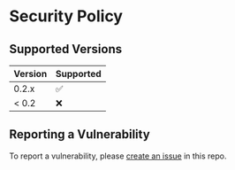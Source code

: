 # Security Policy

## Supported Versions

| Version | Supported          |
| ------- | ------------------ |
| 0.2.x   | :white_check_mark: |
| < 0.2   | :x:                |

## Reporting a Vulnerability

To report a vulnerability, please
[create an issue](https://github.com/kjellmorten/map-any/issues) in this
repo.

